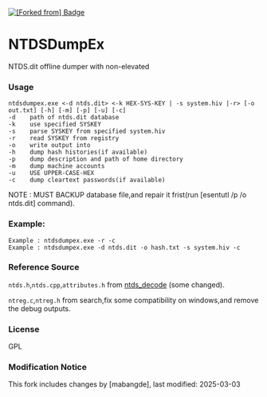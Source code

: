 [![[Forked from] Badge](https://img.shields.io/badge/Forked%20from-OriginalProject-blue)]([https://github.com/zcgonvh/NTDSDumpEx](https://github.com/zcgonvh/NTDSDumpEx))

# NTDSDumpEx

NTDS.dit offline dumper with non-elevated

### Usage
	ntdsdumpex.exe <-d ntds.dit> <-k HEX-SYS-KEY | -s system.hiv |-r> [-o out.txt] [-h] [-m] [-p] [-u] [-c]
	-d    path of ntds.dit database
	-k    use specified SYSKEY
	-s    parse SYSKEY from specified system.hiv
	-r    read SYSKEY from registry
	-o    write output into
	-h    dump hash histories(if available)
	-p    dump description and path of home directory
	-m    dump machine accounts
	-u    USE UPPER-CASE-HEX
	-c    dump cleartext passwords(if available)



NOTE : MUST BACKUP database file,and repair it frist(run [esentutl /p /o ntds.dit] command).

### Example:
	Example : ntdsdumpex.exe -r -c
	Example : ntdsdumpex.exe -d ntds.dit -o hash.txt -s system.hiv -c

### Reference Source
`ntds.h`,`ntds.cpp`,`attributes.h` from [ntds_decode](https://github.com/mubix/ntds_decode) (some changed).

`ntreg.c`,`ntreg.h` from search,fix some compatibility on windows,and remove the debug outputs.



### License
GPL

### Modification Notice
This fork includes changes by [mabangde], last modified: 2025-03-03
